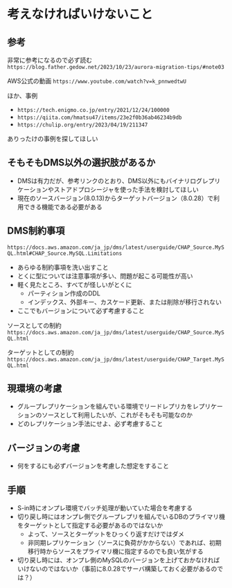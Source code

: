 # 考えなければいけないこと

## 参考

非常に参考になるので必ず読む
`https://blog.father.gedow.net/2023/10/23/aurora-migration-tips/#note03`

AWS公式の動画
`https://www.youtube.com/watch?v=k_pnnwedtwU`

ほか、事例

- `https://tech.enigmo.co.jp/entry/2021/12/24/100000`
- `https://qiita.com/hmatsu47/items/23e2f0b36ab46234b9db`
- `https://chulip.org/entry/2023/04/19/211347`

ありったけの事例を探してほしい

## そもそもDMS以外の選択肢があるか

- DMSは有力だが、参考リンクのとおり、DMS以外にもバイナリログレプリケーションやストアドプロシージャを使った手法を検討してほしい
- 現在のソースバージョン(8.0.13)からターゲットバージョン（8.0.28）で利用できる機能である必要がある

## DMS制約事項

`https://docs.aws.amazon.com/ja_jp/dms/latest/userguide/CHAP_Source.MySQL.html#CHAP_Source.MySQL.Limitations`

- あらゆる制約事項を洗い出すこと
- とくに型については注意事項が多い、問題が起こる可能性が高い
- 軽く見たところ、すべてが怪しいがとくに
  - パーティション作成のDDL
  - インデックス、外部キー、カスケード更新、または削除が移行されない
- ここでもバージョンについて必ず考慮すること

ソースとしての制約
`https://docs.aws.amazon.com/ja_jp/dms/latest/userguide/CHAP_Source.MySQL.html`

ターゲットとしての制約
`https://docs.aws.amazon.com/ja_jp/dms/latest/userguide/CHAP_Target.MySQL.html`

## 現環境の考慮

- グループレプリケーションを組んでいる環境でリードレプリカをレプリケーションのソースとして利用したいが、これがそもそも可能なのか
- どのレプリケーション手法にせよ、必ず考慮すること

## バージョンの考慮

- 何をするにも必ずバージョンを考慮した想定をすること

## 手順

- S-in時にオンプレ環境でバッチ処理が動いていた場合を考慮する
- 切り戻し時にはオンプレ側でグループレプリを組んでいるDBのプライマリ機をターゲットとして指定する必要があるのではないか
  - よって、ソースとターゲットをひっくり返すだけではダメ
  - 非同期レプリケーション（ソースに負荷がかからない）であれば、初期移行時からソースをプライマリ機に指定するのでも良い気がする
- 切り戻し時には、オンプレ側のMySQLのバージョンを上げておかなければいけないのではないか（事前に8.0.28でサーバ構築しておく必要があるのでは？）
